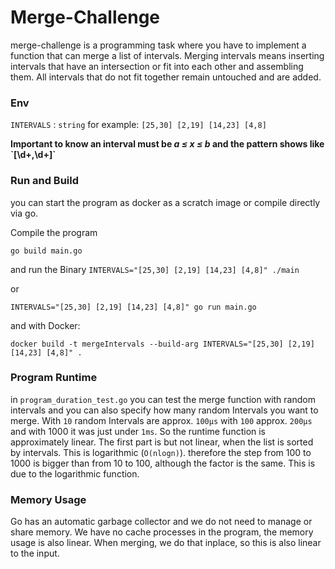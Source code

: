 # Merge-Challenge

merge-challenge is a programming task where you have to implement a function that can merge a list of intervals. Merging intervals means inserting intervals that have an intersection or fit into each other and assembling them. All intervals that do not fit together remain untouched and are added. 

### Env

`INTERVALS` : `string` for example: `[25,30] [2,19] [14,23] [4,8]`

**Important to know an interval must be  *a ≤ x ≤ b* and the pattern shows like \`\[\d+,\d+\]\`**

### Run and Build

you can start the program as docker as a scratch image or compile directly via go.

Compile the program

`go build main.go`

and run the Binary `INTERVALS="[25,30] [2,19] [14,23] [4,8]" ./main` 

or 

`INTERVALS="[25,30] [2,19] [14,23] [4,8]" go run main.go`

and with Docker:

`docker build -t mergeIntervals --build-arg INTERVALS="[25,30] [2,19] [14,23] [4,8]" .`

### Program Runtime

in `program_duration_test.go` you can test the merge function with random intervals and you can also specify how many random Intervals you want to merge. With `10` random Intervals are approx. `100µs` with `100` approx. `200µs` and with 1000 it was just under `1ms`.
So the runtime function is approximately linear.
The first part is but not linear, when the list is sorted by intervals. This is logarithmic (`O(nlogn)`).
therefore the step from 100 to 1000 is bigger than from 10 to 100, although the factor is the same. This is due to the logarithmic function. 

### Memory Usage

Go has an automatic garbage collector and we do not need to manage or share memory. We have no cache processes in the program, the memory usage is also linear. When merging, we do that inplace, so this is also linear to the input.